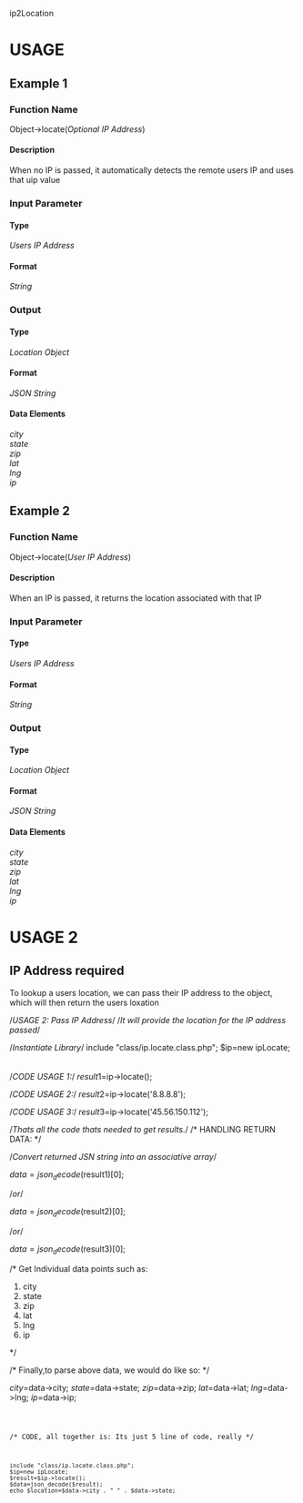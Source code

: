 ip2Location

<h1>USAGE</h1>
<h2>Example 1</h2>
<h3>Function Name</h3>
<div>Object->locate(<i>Optional IP Address</i>)</div>
<h4>Description</h4>
<div>When no IP is passed, it automatically detects the remote users IP and uses that uip value</div>

<h3>Input Parameter</h3>
<h4>Type</h4>
<div><i>Users IP Address</i></div>
<h4>Format</h4>
<div><i>String</i></div>


<h3>Output</h3>
<h4>Type</h4>
<div><i>Location Object</i></div>
<h4>Format</h4>
<div><i>JSON String</i></div>
<h4>Data Elements</h4>
<div><i>city</i></div>
<div><i>state</i></div>
<div><i>zip</i></div>
<div><i>lat</i></div>
<div><i>lng</i></div>
<div><i>ip</i></div>

<h2>Example 2</h2>
<h3>Function Name</h3>
<div>Object->locate(<i>User IP Address</i>)</div>
<h4>Description</h4>
<div>When an IP is passed, it returns the location associated with that IP</div>

<h3>Input Parameter</h3>
<h4>Type</h4>
<div><i>Users IP Address</i></div>
<h4>Format</h4>
<div><i>String</i></div>

<h3>Output</h3>
<h4>Type</h4>
<div><i>Location Object</i></div>
<h4>Format</h4>
<div><i>JSON String</i></div>
<h4>Data Elements</h4>
<div><i>city</i></div>
<div><i>state</i></div>
<div><i>zip</i></div>
<div><i>lat</i></div>
<div><i>lng</i></div>
<div><i>ip</i></div>



<h1>USAGE 2</h1>
<H2>IP Address required</H2>
<div>To lookup a users location, we can pass their IP address to the object, which will then return the users loxation</div>

/*USAGE 2: Pass IP Address*/
/*It will provide the location for the IP address passed*/

/*Instantiate Library*/
  include "class/ip.locate.class.php";
	$ip=new ipLocate;
<br><br><br>
/*CODE USAGE 1:*/
	$result1=$ip->locate();

/*CODE USAGE 2:*/
  $result2=$ip->locate('8.8.8.8');

/*CODE USAGE 3:*/
  $result3=$ip->locate('45.56.150.112');

/*Thats all the code thats needed to get results.*/
/* HANDLING RETURN DATA: */

/*Convert returned JSN string into an associative array*/

$data=json_decode($result1)[0];

/*or*/

$data=json_decode($result2)[0];

/*or*/

$data=json_decode($result3)[0];

/* Get Individual data points such as:
1. city
2. state
3. zip
4. lat
5. lng
6. ip

*/

/*
Finally,to parse above data, we would do like so:
*/

$city=$data->city;
$state=$data->state;
$zip=$data->zip;
$lat=$data->lat;
$lng=$data->lng;
$ip=$data->ip;

<code><pre>

/*
  	CODE, all together is:
	Its just 5 line of code, really
*/

  	include "class/ip.locate.class.php";
	$ip=new ipLocate;
	$result=$ip->locate();
  	$data=json_decode($result);
  	echo $location=$data->city . " " . $data->state;
 
 </pre></code>
